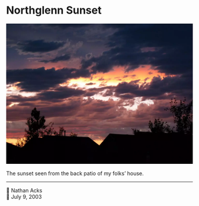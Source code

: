# Northglenn Sunset

![A spectacular purple and orange sunset, with the silhouettes of suburban houses in the foreground](assets/2003-07-09-northglenn-sunset.webp)

The sunset seen from the back patio of my folks’ house.

- - - -

<span aria-hidden="true">👤</span> Nathan Acks  
<span aria-hidden="true">📅</span> July 9, 2003
